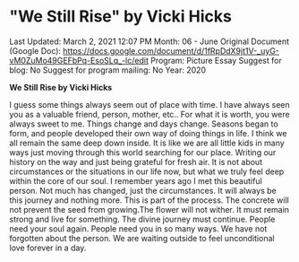 # "We Still Rise" by Vicki Hicks

Last Updated: March 2, 2021 12:07 PM
Month: 06 - June
Original Document (Google Doc): https://docs.google.com/document/d/1fRpDdX9jt1V-_uyG-vM0ZuMo49GEFbPq-EsoSLq_-lc/edit
Program: Picture Essay
Suggest for blog: No
Suggest for program mailing: No
Year: 2020

**We Still Rise by Vicki Hicks**

I guess some things always seem out of place with time. I have always seen you as a valuable friend, person, mother, etc.. For what it is worth, you were always sweet to me. Things change and days change. Seasons began to form, and people developed their own way of doing things in life. I think we all remain the same deep down inside. It is like we are all little kids in many ways just moving through this world searching for our place. Writing our history on the way and just being grateful for fresh air. It is not about circumstances or the situations in our life now, but what we truly feel deep within the core of our soul. I remember years ago I met this beautiful person. Not much has changed, just the circumstances. It will always be this journey and nothing more. This is part of the process. The concrete will not prevent the seed from growing.The flower will not wither. It must remain strong and live for something. The divine journey must continue. People need your soul again. People need you in so many ways. We have not forgotten about the person. We are waiting outside to feel unconditional love forever in a day.